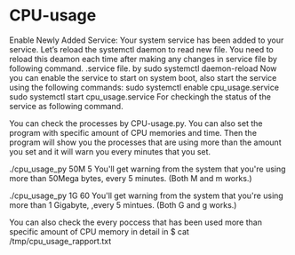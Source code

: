 # CPU-usage
Enable Newly Added Service: Your system service has been added to your service. Let’s reload the systemctl daemon to read new file. You need to reload this deamon each time after making any changes in service file by following command. .service file. by sudo systemctl daemon-reload
Now you can enable the service to start on system boot, also start the service using the following commands: sudo systemctl enable cpu_usage.service
sudo systemctl start cpu_usage.service
For checkingh the status of the service as following command.


You can check the processes by CPU-usage.py. You can also set the program with specific amount of CPU memories and time. Then the program will show you the processes that are using more than the amount you set and it will warn you every minutes that you set. 

./cpu_usage_py 50M 5 
You'll get warning from the system that you're using more than 50Mega bytes, every 5 minutes. (Both M and m works.) 

./cpu_usage_py 1G 60
You'll get warning from the system that you're using more than 1 Gigabyte, ,every 5 mintues. (Both G and g works.) 

You can also check the every poccess that has been used more than specific amount of CPU memory in detail in $ cat /tmp/cpu_usage_rapport.txt 




